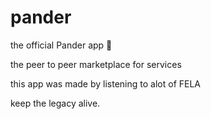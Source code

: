 pander
======

the official Pander app 🐼

the peer to peer marketplace for services

this app was made by listening to alot of FELA

keep the legacy alive.